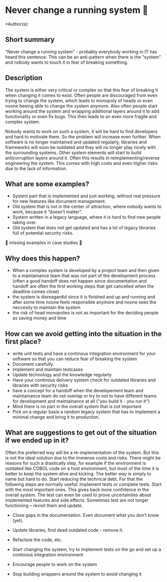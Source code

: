 # Never change a running system 🚧
*Author(s): 

## Short summary
"Never change a running system" - probably everybody working in IT has heard this sentence. This can be an anti-pattern when there is the "system" and nobody wants to touch it in fear of breaking something.

## Description
The system is either very critical or complex so that this fear of breaking it when changing it comes to exist. Often people are discouraged from even trying to change the system, which leads to monopoly of heads or even noone beeing able to change the system anymore. Also often people start working around the system and wrapping additional layers around it to add functionality or even fix bugs. This then leads to an even more fragile and complex system.

Nobody wants to work on such a system, it will be hard to find developers and hard to motivate them. So the problem will increase even further.
When software is no longer maintained and updated regularly, libraries and frameworks will soon be outdated and they will no longer play nicely with the surrounding systems. Other system elements will start to build anticorruption layers around it.
Often this results in reimplementing/reverse engineering the system. This comes with high costs and even higher risks due to the lack of information.


## What are some examples?
* System part that is implemented and just working, without real pressure for new features like document management.
* Old system that is not in the center of attraction, where nobody wants to work, because it “doesn’t matter”.
* System written in a legacy language, where it is hard to find new people taking over.
* Old system that does not get updated and has a lot of legacy libraries full of potential security risks.

🚧 missing examples in case studies 🚧



## Why does this happen?
* When a complex system is developed by a project team and then given to a maintainance team that was not part of the development process (often a good handoff does not happen since documentation and handoff are often the first working steps that get cancelled when the deadline comes close)
* the system is disreagardid since it is finished and up and running and after some time noone feels responsible anymore and noone sees the neccesity to maintain the system
* the risk of head monopolies is not as important for the deciding people as saving money and time

## How can we avoid getting into the situation in the first place?
* write unit tests and have a continous integration environment for your software so that you can reduce fear of breaking the system
* Document carefully.
* Implement and maintain testcases
* Update technology and the knowledge regularly
* Have your continous delivery system check for outdated libraries and libraries with security risks
* have a concept for a handoff when the developement team and maintainance team do not overlap or try to not to have different teams for development and maintainance at all ("you build it - you run it")
* Mind there is no part in the overall system that is not important
* Pick on a regular basis a random legacy system that has to implement a minimal change and bring it to production.


## What are suggestions to get out of the situation if we ended up in it?
Often the preferred way will be a re-implementation of the system. But this is not the ideal solution due to the immense costs and risks.
There might be reasons for such a drastically step, for example if the environment is outdated like COBOL code on a host environment, but most of the time it is better to keep the system alive and kicking.
The better way is simply to name but hard to do. Start reducing the technical debt. For that the following steps are normally useful:
Implement tests or complete tests. Start with the most important ones. This gives back more confidence in the overall system. The test can even be used to prove uncertainties about implemented features and side effects. Sometimes test are not longer functioning – revisit them and update.
* Close gaps in the documentation. Even document what you don’t know (yet).
* Update libraries, find dead outdated code – remove it.
* Refacture the code, etc.

* Start changing the system, try to implement tests on the go and set up a continous integration environment
* Encourage people to work on the system
* Stop building wrappers around the system to avoid changing it

